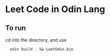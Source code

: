 # Leet Code in Odin Lang

## To run 
cd into the directory, and use 
```
  odin build . && LeetOdin.bin  
```
